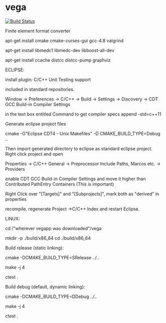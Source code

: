# vega

[![Build Status](https://travis-ci.org/Alneos/vega.svg?branch=master)](https://travis-ci.org/Alneos/vega)

Finite element format converter

apt-get install cmake cmake-curses-gui gcc-4.8 valgrind

apt-get install libmedc1 libmedc-dev libboost-all-dev 

apt-get install ccache distcc distcc-pump graphviz

ECLIPSE:

install plugin: C/C++ Unit Testing support

included in standard repositories.

Window -> Preferences -> C/C++ -> Build -> Settings -> Discovery -> CDT GCC Build-in Compiler Settings

in the text box entitled Command to get compiler specs append -std=c++11

Generate eclipse project files

cmake -G"Eclipse CDT4 - Unix Makefiles" -D CMAKE_BUILD_TYPE=Debug ..

Then import generated directory to eclipse as standard eclipse project. Right click project and open

Properties -> C/C++ General -> Preprocessor Include Paths, Marcos etc. -> Providers

enable CDT GCC Build-in Compiler Settings and move it higher than Contributed PathEntry Containers (This is important)

Right Click over "[Targets]" and "[Subprojects]", mark both as "derived" in properties 

recompile, regenerate Project ->C/C++ Index and restart Eclipse.

LINUX:

cd /"wherever vegapp was downloaded"/vega

mkdir -p ./build/x86_64
cd ./build/x86_64

Build release (static linking):

cmake -DCMAKE_BUILD_TYPE=SRelease ../..

make -j 4

ctest .

Build debug (default, dynamic linking):

cmake -DCMAKE_BUILD_TYPE=DDebug  ../..

make -j 4

ctest .
